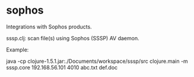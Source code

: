 sophos
======

Integrations with Sophos products.

sssp.clj: scan file(s) using Sophos (SSSP) AV daemon.

Example:

java -cp clojure-1.5.1.jar:./Documents/workspace/sssp/src clojure.main -m sssp.core 192.168.56.101 4010 abc.txt def.doc
